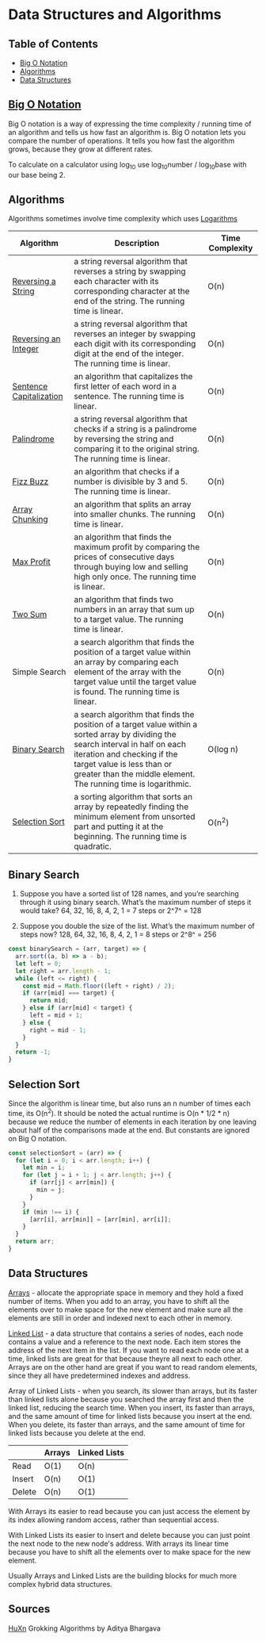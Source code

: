 # Data Structures and Algorithms

## Table of Contents

- [Big O Notation](#big-o-notation)
- [Algorithms](#algorithms)
- [Data Structures](#data-structures)

## [Big O Notation](Big%20O%20Notation.md)

Big O notation is a way of expressing the time complexity / running time of an algorithm and tells us how fast an algorithm is. Big O notation lets you compare the number of operations. It tells you how fast the algorithm grows, because they grow at different rates.

To calculate on a calculator using log<sub>10</sub> use log<sub>10</sub>number / log<sub>10</sub>base with our base being 2. 

## Algorithms
Algorithms sometimes involve time complexity which uses [Logarithms](logarithms.md)

| Algorithm | Description | Time Complexity |
| --- | --- | --- |
| [Reversing a String](<Reverse String.md>) | a string reversal algorithm that reverses a string by swapping each character with its corresponding character at the end of the string. The running time is linear. | O(n) |
| [Reversing an Integer](Reverse%20Integer.md) | a string reversal algorithm that reverses an integer by swapping each digit with its corresponding digit at the end of the integer. The running time is linear. | O(n) |
| [Sentence Capitalization](Sentence%20Capitalization.md) | an algorithm that capitalizes the first letter of each word in a sentence. The running time is linear. | O(n) |
| [Palindrome](Palindrome.md) | a string reversal algorithm that checks if a string is a palindrome by reversing the string and comparing it to the original string. The running time is linear. | O(n) |
| [Fizz Buzz](Fizz%20Buzz.md) | an algorithm that checks if a number is divisible by 3 and 5. The running time is linear. | O(n) |
| [Array Chunking](Array%20Chunking.md) | an algorithm that splits an array into smaller chunks. The running time is linear. | O(n) |
| [Max Profit](Max%20Profit.md) | an algorithm that finds the maximum profit by comparing the prices of consecutive days through buying low and selling high only once. The running time is linear. | O(n) |
| [Two Sum](Two%20Sum.md) | an algorithm that finds two numbers in an array that sum up to a target value. The running time is linear. | O(n) |
| Simple Search | a search algorithm that finds the position of a target value within an array by comparing each element of the array with the target value until the target value is found. The running time is linear.| O(n) |
| [Binary Search](#binary-search) | a search algorithm that finds the position of a target value within a sorted array by dividing the search interval in half on each iteration and checking if the target value is less than or greater than the middle element. The running time is logarithmic. | O(log n) |
| [Selection Sort](#selection-sort) | a sorting algorithm that sorts an array by repeatedly finding the minimum element from unsorted part and putting it at the beginning. The running time is quadratic. | O(n<sup>2</sup>) |

## Binary Search

1. Suppose you have a sorted list of 128 names, and you’re searching
through it using binary search. What’s the maximum number of
steps it would take? 64, 32, 16, 8, 4, 2, 1 = 7 steps or 2^7^ = 128

2. Suppose you double the size of the list. What’s the maximum
number of steps now? 128, 64, 32, 16, 8, 4, 2, 1 = 8 steps or 2^8^ = 256


```js
const binarySearch = (arr, target) => {
  arr.sort((a, b) => a - b);
  let left = 0;
  let right = arr.length - 1;
  while (left <= right) {
    const mid = Math.floor((left + right) / 2);
    if (arr[mid] === target) {
      return mid;
    } else if (arr[mid] < target) {
      left = mid + 1;
    } else {
      right = mid - 1;
    }
  }
  return -1;
}
```

## Selection Sort 

Since the algorithm is linear time, but also runs an n number of times each time, its O(n<sup>2</sup>). It should be noted the actual runtime is O(n * 1/2 * n) because we reduce the number of elements in each iteration by one leaving about half of the comparisons made at the end. But constants are ignored on Big O notation. 

```js
const selectionSort = (arr) => {
  for (let i = 0; i < arr.length; i++) {
    let min = i;
    for (let j = i + 1; j < arr.length; j++) {
      if (arr[j] < arr[min]) {
        min = j;
      }
    }
    if (min !== i) {
      [arr[i], arr[min]] = [arr[min], arr[i]];
    }
  }
  return arr;
}
``` 

## Data Structures

[Arrays](Arrays.md) - allocate the appropriate space in memory and they hold a fixed number of items. When you add to an array, you have to shift all the elements over to make space for the new element and make sure all the elements are still in order and indexed next to each other in memory. 

[Linked List](<Linked Lists.md>) - a data structure that contains a series of nodes, each node contains a value and a reference to the next node. Each item stores the address of the next item in the list. If you want to read each node one at a time, linked lists are great for that because theyre all next to each other. Arrays are on the other hand are great if you want to read random elements, since they all have predetermined indexes and address.

Array of Linked Lists - when you search, its slower than arrays, but its faster than linked lists alone because you searched the array first and then the linked list, reducing the search time. When you insert, its faster than arrays, and the same amount of time for linked lists because you insert at the end. When you delete, its faster than arrays, and the same amount of time for linked lists because you delete at the end.

| | Arrays | Linked Lists |
| --- | --- | --- |
| Read | O(1) | O(n) |
| Insert | O(n) | O(1) |
| Delete | O(n) | O(1) |

With Arrays its easier to read because you can just access the element by its index allowing random access, rather than sequential access.

With Linked Lists its easier to insert and delete because you can just point the next node to the new node's address. With arrays its linear time because you have to shift all the elements over to make space for the new element.

Usually Arrays and Linked Lists are the building blocks for much more complex hybrid data structures. 



## Sources

[HuXn](https://www.youtube.com/watch?v=wBtPGnVnA9g)
Grokking Algorithms by Aditya Bhargava




